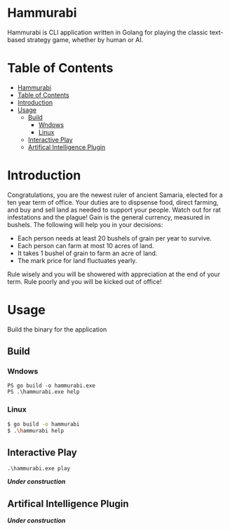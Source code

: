 # Hammurabi #
Hammurabi is CLI application written in Golang for playing the classic text-based strategy game, whether by human or AI.

# Table of Contents #
- [Hammurabi](#hammurabi)
- [Table of Contents](#table-of-contents)
- [Introduction](#introduction)
- [Usage](#usage)
  - [Build](#build)
    - [Wndows](#wndows)
    - [Linux](#linux)
  - [Interactive Play](#interactive-play)
  - [Artifical Intelligence Plugin](#artifical-intelligence-plugin)

# Introduction #
Congratulations, you are the newest ruler of ancient Samaria, elected for a ten year term of office. Your duties are to dispsense food, direct farming, and buy and sell land as needed to support your people. Watch out for rat infestations and the plague! Gain is the general currency, measured in bushels. The following will help you in your decisions:

- Each person needs at least 20 bushels of grain per year to survive.
- Each person can farm at most 10 acres of land.
- It takes 1 bushel of grain to farm an acre of land.
- The mark price for land fluctuates yearly.

Rule wisely and you will be showered with appreciation at the end of your term. Rule poorly and you will be kicked out of office!

# Usage #
Build the binary for the application

## Build ##
### Wndows ###
```console
PS go build -o hammurabi.exe
PS .\hammurabi.exe help
```

### Linux ###
```bash
$ go build -o hammurabi
$ .\hammurabi help
```

## Interactive Play ##

```shell
.\hammurabi.exe play
```
___Under construction___

## Artifical Intelligence Plugin ##
___Under construction___


